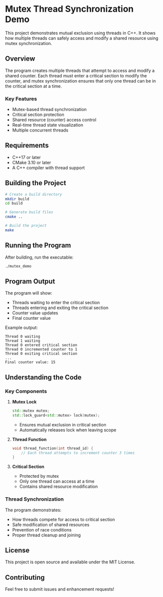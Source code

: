 # Mutex Thread Synchronization Demo

This project demonstrates mutual exclusion using threads in C++. It shows how multiple threads can safely access and modify a shared resource using mutex synchronization.

## Overview

The program creates multiple threads that attempt to access and modify a shared counter. Each thread must enter a critical section to modify the counter, and mutex synchronization ensures that only one thread can be in the critical section at a time.

### Key Features

- Mutex-based thread synchronization
- Critical section protection
- Shared resource (counter) access control
- Real-time thread state visualization
- Multiple concurrent threads

## Requirements

- C++17 or later
- CMake 3.10 or later
- A C++ compiler with thread support

## Building the Project

```bash
# Create a build directory
mkdir build
cd build

# Generate build files
cmake ..

# Build the project
make
```

## Running the Program

After building, run the executable:

```bash
./mutex_demo
```

## Program Output

The program will show:
- Threads waiting to enter the critical section
- Threads entering and exiting the critical section
- Counter value updates
- Final counter value

Example output:
```
Thread 0 waiting
Thread 1 waiting
Thread 0 entered critical section
Thread 0 incremented counter to 1
Thread 0 exiting critical section
...
Final counter value: 15
```

## Understanding the Code

### Key Components

1. **Mutex Lock**
   ```cpp
   std::mutex mutex;
   std::lock_guard<std::mutex> lock(mutex);
   ```
   - Ensures mutual exclusion in critical section
   - Automatically releases lock when leaving scope

2. **Thread Function**
   ```cpp
   void thread_function(int thread_id) {
       // Each thread attempts to increment counter 3 times
   }
   ```

3. **Critical Section**
   - Protected by mutex
   - Only one thread can access at a time
   - Contains shared resource modification

### Thread Synchronization

The program demonstrates:
- How threads compete for access to critical section
- Safe modification of shared resources
- Prevention of race conditions
- Proper thread cleanup and joining

## License

This project is open source and available under the MIT License.

## Contributing

Feel free to submit issues and enhancement requests! 